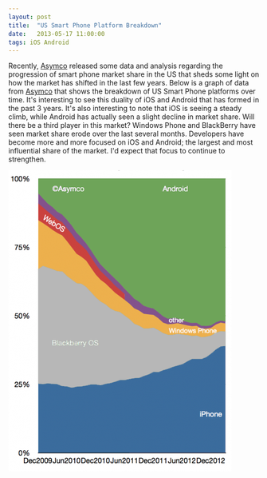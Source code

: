 ```yaml
---
layout: post
title:  "US Smart Phone Platform Breakdown"
date:   2013-05-17 11:00:00
tags: iOS Android
---
```


Recently, [Asymco](http://www.asymco.com/2013/05/05/platform-churn/) released some data and analysis regarding the progression of smart phone market share in the US that sheds some light on how the market has shifted in the last few years.  Below is a graph of data from [Asymco](http://www.asymco.com/2013/05/05/platform-churn/) that shows the breakdown of US Smart Phone platforms over time.  It's interesting to see this duality of iOS and Android that has formed in the past 3 years.  It's also interesting to note that iOS is seeing a steady climb, while Android has actually seen a slight decline in market share.  Will there be a third player in this market?  Windows Phone and BlackBerry have seen market share erode over the last several months.  Developers have become more and more focused on iOS and Android; the largest and most influential share of the market.  I'd expect that focus to continue to strengthen.

![Asymco Mobile Platform Graph](/img/asymco_graph.png)
